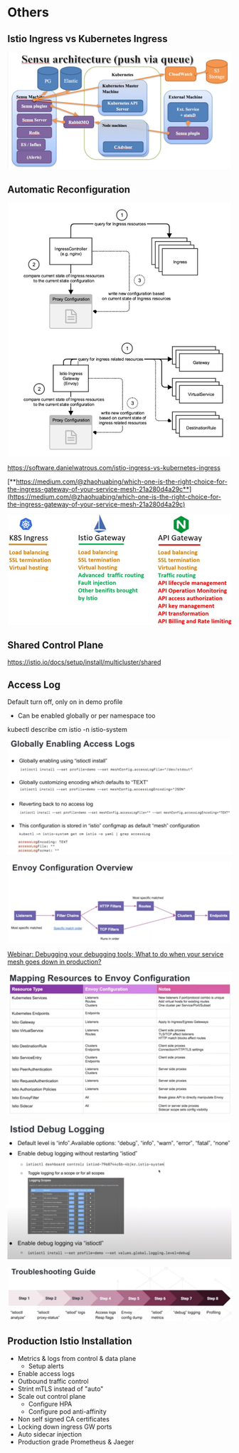 # Others

## Istio Ingress vs Kubernetes Ingress

![image](../../../media/DevOps-Monitoring-Others-image1.jpg)

## Automatic Reconfiguration

![image](../../../media/DevOps-Monitoring-Others-image2.jpg)

<https://software.danielwatrous.com/istio-ingress-vs-kubernetes-ingress>

[**https://medium.com/@zhaohuabing/which-one-is-the-right-choice-for-the-ingress-gateway-of-your-service-mesh-21a280d4a29c**](https://medium.com/@zhaohuabing/which-one-is-the-right-choice-for-the-ingress-gateway-of-your-service-mesh-21a280d4a29c)

![image](../../../media/DevOps-Monitoring-Others-image3.jpg)

## Shared Control Plane

<https://istio.io/docs/setup/install/multicluster/shared>

## Access Log

Default turn off, only on in demo profile

- Can be enabled globally or per namespace too

kubectl describe cm istio -n istio-system

![image](../../../media/DevOps-Monitoring-Others-image4.jpg)

![image](../../../media/DevOps-Monitoring-Others-image5.jpg)

[Webinar: Debugging your debugging tools; What to do when your service mesh goes down in production?](https://www.youtube.com/watch?v=XAKY24b7XjQ)

![image](../../../media/DevOps-Monitoring-Others-image7.jpg)

![image](../../../media/DevOps-Monitoring-Others-image8.jpg)

![image](../../../media/DevOps-Monitoring-Others-image9.jpg)

## Production Istio Installation

- Metrics & logs from control & data plane
  - Setup alerts
- Enable access logs
- Outbound traffic control
- Strint mTLS instead of "auto"
- Scale out control plane
  - Configure HPA
  - Configure pod anti-affinity
- Non self signed CA certificates
- Locking down ingress GW ports
- Auto sidecar injection
- Production grade Prometheus & Jaeger

